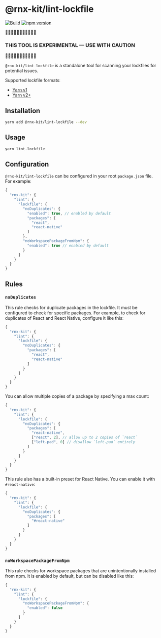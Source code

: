 # @rnx-kit/lint-lockfile

[![Build](https://github.com/microsoft/rnx-kit/actions/workflows/build.yml/badge.svg)](https://github.com/microsoft/rnx-kit/actions/workflows/build.yml)
[![npm version](https://img.shields.io/npm/v/@rnx-kit/lint-lockfile)](https://www.npmjs.com/package/@rnx-kit/lint-lockfile)

🚧🚧🚧🚧🚧🚧🚧🚧🚧🚧🚧

### THIS TOOL IS EXPERIMENTAL — USE WITH CAUTION

🚧🚧🚧🚧🚧🚧🚧🚧🚧🚧🚧

`@rnx-kit/lint-lockfile` is a standalone tool for scanning your lockfiles for
potential issues.

Supported lockfile formats:

- [Yarn v1](https://classic.yarnpkg.com/en/docs/yarn-lock)
- [Yarn v2+](https://yarnpkg.com/advanced/changelog#200)

## Installation

```sh
yarn add @rnx-kit/lint-lockfile --dev
```

## Usage

```sh
yarn lint-lockfile
```

## Configuration

`@rnx-kit/lint-lockfile` can be configured in your root `package.json` file. For
example:

```ts
{
  "rnx-kit": {
    "lint": {
      "lockfile": {
        "noDuplicates": {
          "enabled": true, // enabled by default
          "packages": [
            "react",
            "react-native"
          ]
        },
        "noWorkspacePackageFromNpm": {
          "enabled": true // enabled by default
        }
      }
    }
  }
}
```

## Rules

### `noDuplicates`

This rule checks for duplicate packages in the lockfile. It must be configured
to check for specific packages. For example, to check for duplicates of React
and React Native, configure it like this:

```ts
{
  "rnx-kit": {
    "lint": {
      "lockfile": {
        "noDuplicates": {
          "packages": [
            "react",
            "react-native"
          ]
        }
      }
    }
  }
}
```

You can allow multiple copies of a package by specifying a max count:

```ts
{
  "rnx-kit": {
    "lint": {
      "lockfile": {
        "noDuplicates": {
          "packages": [
            "react-native",
            ["react", 2], // allow up to 2 copies of `react`
            ["left-pad", 0] // disallow `left-pad` entirely
          ]
        }
      }
    }
  }
}
```

This rule also has a built-in preset for React Native. You can enable it with
`#react-native`:

```ts
{
  "rnx-kit": {
    "lint": {
      "lockfile": {
        "noDuplicates": {
          "packages": [
            "#react-native"
          ]
        }
      }
    }
  }
}
```

### `noWorkspacePackageFromNpm`

This rule checks for workspace packages that are unintentionally installed from
npm. It is enabled by default, but can be disabled like this:

```ts
{
  "rnx-kit": {
    "lint": {
      "lockfile": {
        "noWorkspacePackageFromNpm": {
          "enabled": false
        }
      }
    }
  }
}
```
